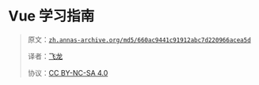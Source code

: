 # Vue 学习指南

> 原文：[`zh.annas-archive.org/md5/660ac9441c91912abc7d220966acea5d`](https://zh.annas-archive.org/md5/660ac9441c91912abc7d220966acea5d)
> 
> 译者：[飞龙](https://github.com/wizardforcel)
> 
> 协议：[CC BY-NC-SA 4.0](http://creativecommons.org/licenses/by-nc-sa/4.0/)